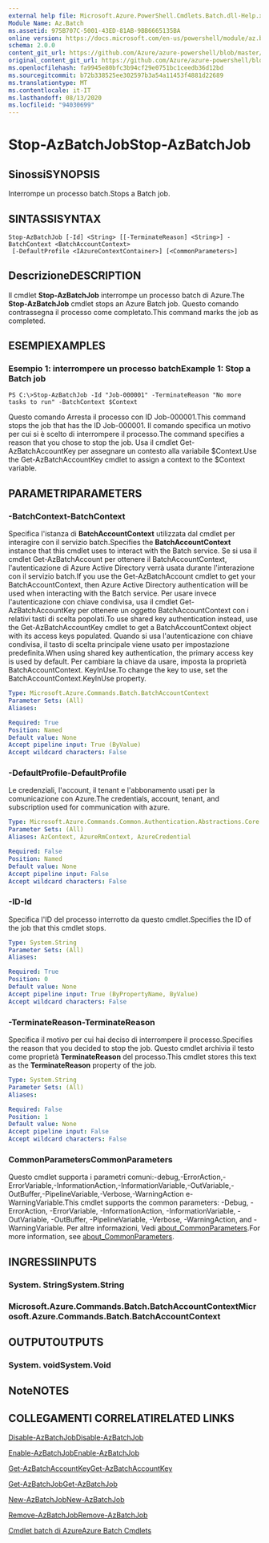 ```yaml
---
external help file: Microsoft.Azure.PowerShell.Cmdlets.Batch.dll-Help.xml
Module Name: Az.Batch
ms.assetid: 975B707C-5001-43ED-81AB-9BB6665135BA
online version: https://docs.microsoft.com/en-us/powershell/module/az.batch/stop-azbatchjob
schema: 2.0.0
content_git_url: https://github.com/Azure/azure-powershell/blob/master/src/Batch/Batch/help/Stop-AzBatchJob.md
original_content_git_url: https://github.com/Azure/azure-powershell/blob/master/src/Batch/Batch/help/Stop-AzBatchJob.md
ms.openlocfilehash: fa9945e80bfc3b94cf29e0751bc1ceedb36d12bd
ms.sourcegitcommit: b72b338525ee302597b3a54a11453f4881d22689
ms.translationtype: MT
ms.contentlocale: it-IT
ms.lasthandoff: 08/13/2020
ms.locfileid: "94030699"
---
```

# <span data-ttu-id="368be-101">Stop-AzBatchJob</span><span class="sxs-lookup"><span data-stu-id="368be-101">Stop-AzBatchJob</span></span>

## <span data-ttu-id="368be-102">Sinossi</span><span class="sxs-lookup"><span data-stu-id="368be-102">SYNOPSIS</span></span>
<span data-ttu-id="368be-103">Interrompe un processo batch.</span><span class="sxs-lookup"><span data-stu-id="368be-103">Stops a Batch job.</span></span>

## <span data-ttu-id="368be-104">SINTASSI</span><span class="sxs-lookup"><span data-stu-id="368be-104">SYNTAX</span></span>

```
Stop-AzBatchJob [-Id] <String> [[-TerminateReason] <String>] -BatchContext <BatchAccountContext>
 [-DefaultProfile <IAzureContextContainer>] [<CommonParameters>]
```

## <span data-ttu-id="368be-105">Descrizione</span><span class="sxs-lookup"><span data-stu-id="368be-105">DESCRIPTION</span></span>
<span data-ttu-id="368be-106">Il cmdlet **Stop-AzBatchJob** interrompe un processo batch di Azure.</span><span class="sxs-lookup"><span data-stu-id="368be-106">The **Stop-AzBatchJob** cmdlet stops an Azure Batch job.</span></span>
<span data-ttu-id="368be-107">Questo comando contrassegna il processo come completato.</span><span class="sxs-lookup"><span data-stu-id="368be-107">This command marks the job as completed.</span></span>

## <span data-ttu-id="368be-108">ESEMPI</span><span class="sxs-lookup"><span data-stu-id="368be-108">EXAMPLES</span></span>

### <span data-ttu-id="368be-109">Esempio 1: interrompere un processo batch</span><span class="sxs-lookup"><span data-stu-id="368be-109">Example 1: Stop a Batch job</span></span>
```
PS C:\>Stop-AzBatchJob -Id "Job-000001" -TerminateReason "No more tasks to run" -BatchContext $Context
```

<span data-ttu-id="368be-110">Questo comando Arresta il processo con ID Job-000001.</span><span class="sxs-lookup"><span data-stu-id="368be-110">This command stops the job that has the ID Job-000001.</span></span>
<span data-ttu-id="368be-111">Il comando specifica un motivo per cui si è scelto di interrompere il processo.</span><span class="sxs-lookup"><span data-stu-id="368be-111">The command specifies a reason that you chose to stop the job.</span></span>
<span data-ttu-id="368be-112">Usa il cmdlet Get-AzBatchAccountKey per assegnare un contesto alla variabile $Context.</span><span class="sxs-lookup"><span data-stu-id="368be-112">Use the Get-AzBatchAccountKey cmdlet to assign a context to the $Context variable.</span></span>

## <span data-ttu-id="368be-113">PARAMETRI</span><span class="sxs-lookup"><span data-stu-id="368be-113">PARAMETERS</span></span>

### <span data-ttu-id="368be-114">-BatchContext</span><span class="sxs-lookup"><span data-stu-id="368be-114">-BatchContext</span></span>
<span data-ttu-id="368be-115">Specifica l'istanza di **BatchAccountContext** utilizzata dal cmdlet per interagire con il servizio batch.</span><span class="sxs-lookup"><span data-stu-id="368be-115">Specifies the **BatchAccountContext** instance that this cmdlet uses to interact with the Batch service.</span></span>
<span data-ttu-id="368be-116">Se si usa il cmdlet Get-AzBatchAccount per ottenere il BatchAccountContext, l'autenticazione di Azure Active Directory verrà usata durante l'interazione con il servizio batch.</span><span class="sxs-lookup"><span data-stu-id="368be-116">If you use the Get-AzBatchAccount cmdlet to get your BatchAccountContext, then Azure Active Directory authentication will be used when interacting with the Batch service.</span></span> <span data-ttu-id="368be-117">Per usare invece l'autenticazione con chiave condivisa, usa il cmdlet Get-AzBatchAccountKey per ottenere un oggetto BatchAccountContext con i relativi tasti di scelta popolati.</span><span class="sxs-lookup"><span data-stu-id="368be-117">To use shared key authentication instead, use the Get-AzBatchAccountKey cmdlet to get a BatchAccountContext object with its access keys populated.</span></span> <span data-ttu-id="368be-118">Quando si usa l'autenticazione con chiave condivisa, il tasto di scelta principale viene usato per impostazione predefinita.</span><span class="sxs-lookup"><span data-stu-id="368be-118">When using shared key authentication, the primary access key is used by default.</span></span> <span data-ttu-id="368be-119">Per cambiare la chiave da usare, imposta la proprietà BatchAccountContext. KeyInUse.</span><span class="sxs-lookup"><span data-stu-id="368be-119">To change the key to use, set the BatchAccountContext.KeyInUse property.</span></span>

```yaml
Type: Microsoft.Azure.Commands.Batch.BatchAccountContext
Parameter Sets: (All)
Aliases:

Required: True
Position: Named
Default value: None
Accept pipeline input: True (ByValue)
Accept wildcard characters: False
```

### <span data-ttu-id="368be-120">-DefaultProfile</span><span class="sxs-lookup"><span data-stu-id="368be-120">-DefaultProfile</span></span>
<span data-ttu-id="368be-121">Le credenziali, l'account, il tenant e l'abbonamento usati per la comunicazione con Azure.</span><span class="sxs-lookup"><span data-stu-id="368be-121">The credentials, account, tenant, and subscription used for communication with azure.</span></span>

```yaml
Type: Microsoft.Azure.Commands.Common.Authentication.Abstractions.Core.IAzureContextContainer
Parameter Sets: (All)
Aliases: AzContext, AzureRmContext, AzureCredential

Required: False
Position: Named
Default value: None
Accept pipeline input: False
Accept wildcard characters: False
```

### <span data-ttu-id="368be-122">-ID</span><span class="sxs-lookup"><span data-stu-id="368be-122">-Id</span></span>
<span data-ttu-id="368be-123">Specifica l'ID del processo interrotto da questo cmdlet.</span><span class="sxs-lookup"><span data-stu-id="368be-123">Specifies the ID of the job that this cmdlet stops.</span></span>

```yaml
Type: System.String
Parameter Sets: (All)
Aliases:

Required: True
Position: 0
Default value: None
Accept pipeline input: True (ByPropertyName, ByValue)
Accept wildcard characters: False
```

### <span data-ttu-id="368be-124">-TerminateReason</span><span class="sxs-lookup"><span data-stu-id="368be-124">-TerminateReason</span></span>
<span data-ttu-id="368be-125">Specifica il motivo per cui hai deciso di interrompere il processo.</span><span class="sxs-lookup"><span data-stu-id="368be-125">Specifies the reason that you decided to stop the job.</span></span>
<span data-ttu-id="368be-126">Questo cmdlet archivia il testo come proprietà **TerminateReason** del processo.</span><span class="sxs-lookup"><span data-stu-id="368be-126">This cmdlet stores this text as the **TerminateReason** property of the job.</span></span>

```yaml
Type: System.String
Parameter Sets: (All)
Aliases:

Required: False
Position: 1
Default value: None
Accept pipeline input: False
Accept wildcard characters: False
```

### <span data-ttu-id="368be-127">CommonParameters</span><span class="sxs-lookup"><span data-stu-id="368be-127">CommonParameters</span></span>
<span data-ttu-id="368be-128">Questo cmdlet supporta i parametri comuni:-debug,-ErrorAction,-ErrorVariable,-InformationAction,-InformationVariable,-OutVariable,-OutBuffer,-PipelineVariable,-Verbose,-WarningAction e-WarningVariable.</span><span class="sxs-lookup"><span data-stu-id="368be-128">This cmdlet supports the common parameters: -Debug, -ErrorAction, -ErrorVariable, -InformationAction, -InformationVariable, -OutVariable, -OutBuffer, -PipelineVariable, -Verbose, -WarningAction, and -WarningVariable.</span></span> <span data-ttu-id="368be-129">Per altre informazioni, Vedi [about_CommonParameters](http://go.microsoft.com/fwlink/?LinkID=113216).</span><span class="sxs-lookup"><span data-stu-id="368be-129">For more information, see [about_CommonParameters](http://go.microsoft.com/fwlink/?LinkID=113216).</span></span>

## <span data-ttu-id="368be-130">INGRESSI</span><span class="sxs-lookup"><span data-stu-id="368be-130">INPUTS</span></span>

### <span data-ttu-id="368be-131">System. String</span><span class="sxs-lookup"><span data-stu-id="368be-131">System.String</span></span>

### <span data-ttu-id="368be-132">Microsoft.Azure.Commands.Batch.BatchAccountContext</span><span class="sxs-lookup"><span data-stu-id="368be-132">Microsoft.Azure.Commands.Batch.BatchAccountContext</span></span>

## <span data-ttu-id="368be-133">OUTPUT</span><span class="sxs-lookup"><span data-stu-id="368be-133">OUTPUTS</span></span>

### <span data-ttu-id="368be-134">System. void</span><span class="sxs-lookup"><span data-stu-id="368be-134">System.Void</span></span>

## <span data-ttu-id="368be-135">Note</span><span class="sxs-lookup"><span data-stu-id="368be-135">NOTES</span></span>

## <span data-ttu-id="368be-136">COLLEGAMENTI CORRELATI</span><span class="sxs-lookup"><span data-stu-id="368be-136">RELATED LINKS</span></span>

[<span data-ttu-id="368be-137">Disable-AzBatchJob</span><span class="sxs-lookup"><span data-stu-id="368be-137">Disable-AzBatchJob</span></span>](./Disable-AzBatchJob.md)

[<span data-ttu-id="368be-138">Enable-AzBatchJob</span><span class="sxs-lookup"><span data-stu-id="368be-138">Enable-AzBatchJob</span></span>](./Enable-AzBatchJob.md)

[<span data-ttu-id="368be-139">Get-AzBatchAccountKey</span><span class="sxs-lookup"><span data-stu-id="368be-139">Get-AzBatchAccountKey</span></span>](./Get-AzBatchAccountKey.md)

[<span data-ttu-id="368be-140">Get-AzBatchJob</span><span class="sxs-lookup"><span data-stu-id="368be-140">Get-AzBatchJob</span></span>](./Get-AzBatchJob.md)

[<span data-ttu-id="368be-141">New-AzBatchJob</span><span class="sxs-lookup"><span data-stu-id="368be-141">New-AzBatchJob</span></span>](./New-AzBatchJob.md)

[<span data-ttu-id="368be-142">Remove-AzBatchJob</span><span class="sxs-lookup"><span data-stu-id="368be-142">Remove-AzBatchJob</span></span>](./Remove-AzBatchJob.md)

[<span data-ttu-id="368be-143">Cmdlet batch di Azure</span><span class="sxs-lookup"><span data-stu-id="368be-143">Azure Batch Cmdlets</span></span>](/powershell/module/az.batch)



